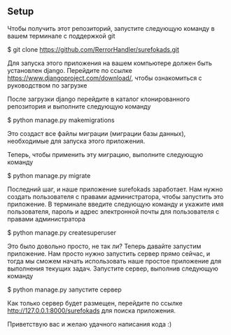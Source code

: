 ## Setup

Чтобы получить этот репозиторий, запустите следующую команду в вашем терминале с поддержкой git

$ git clone https://github.com/RerrorHandler/surefokads.git

Для запуска этого приложения на вашем компьютере должен быть установлен django. Перейдите по ссылке https://www.djangoproject.com/download/, чтобы ознакомиться с руководством по загрузке

После загрузки django перейдите в каталог клонированного репозитория и выполните следующую команду

$ python manage.py makemigrations

Это создаст все файлы миграции (миграции базы данных), необходимые для запуска этого приложения.

Теперь, чтобы применить эту миграцию, выполните следующую команду

$ python manage.py migrate

Последний шаг, и наше приложение surefokads заработает. Нам нужно создать пользователя с правами администратора, чтобы запустить это приложение. В терминале введите следующую команду и укажите имя пользователя, пароль и адрес электронной почты для пользователя с правами администратора

$ python manage.py createsuperuser

Это было довольно просто, не так ли? Теперь давайте запустим приложение. Нам просто нужно запустить сервер прямо сейчас, и тогда мы сможем начать использовать наше простое приложение для выполнения текущих задач. Запустите сервер, выполнив следующую команду

$ python manage.py запустите сервер

Как только сервер будет размещен, перейдите по ссылке http://127.0.0.1:8000/surefokads для поиска приложения.

Приветствую вас и желаю удачного написания кода :)
